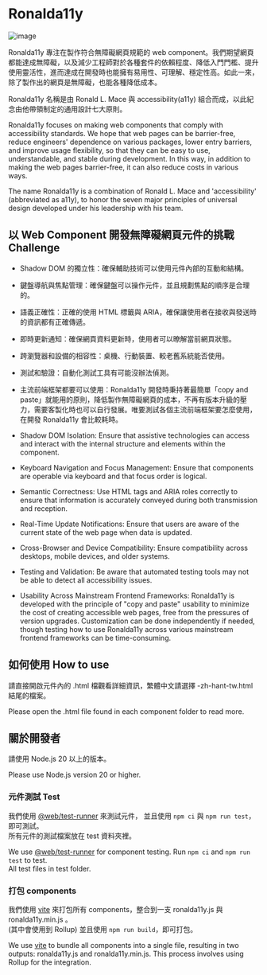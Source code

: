 # Ronalda11y

![image](https://badgen.net/badge/license/MIT/orange)

Ronalda11y 專注在製作符合無障礙網頁規範的 web component。我們期望網頁都能達成無障礙，以及減少工程師對於各種套件的依賴程度、降低入門門檻、提升使用靈活性，進而達成在開發時也能擁有易用性、可理解、穩定性高。如此一來，除了製作出的網頁是無障礙，也能各種降低成本。  

Ronalda11y 名稱是由 Ronald L. Mace 與 accessibility(a11y) 組合而成，以此紀念由他帶領制定的通用設計七大原則。  


Ronalda11y focuses on making web components that comply with accessibility standards. We hope that web pages can be barrier-free, reduce engineers' dependence on various packages, lower entry barriers, and improve usage flexibility, so that they can be easy to use, understandable, and stable during development. In this way, in addition to making the web pages barrier-free, it can also reduce costs in various ways.  

The name Ronalda11y is a combination of Ronald L. Mace and 'accessibility' (abbreviated as a11y), to honor the seven major principles of universal design developed under his leadership with his team.  


## 以 Web Component 開發無障礙網頁元件的挑戰 Challenge

- Shadow DOM 的獨立性：確保輔助技術可以使用元件內部的互動和結構。    
- 鍵盤導航與焦點管理：確保鍵盤可以操作元件，並且規劃焦點的順序是合理的。  
- 語義正確性：正確的使用 HTML 標籤與 ARIA，確保讓使用者在接收與發送時的資訊都有正確傳遞。  
- 即時更新通知：確保網頁資料更新時，使用者可以暸解當前網頁狀態。  
- 跨瀏覽器和設備的相容性：桌機、行動裝置、較老舊系統能否使用。  
- 測試和驗證：自動化測試工具有可能沒辦法偵測。  
- 主流前端框架都要可以使用：Ronalda11y 開發時秉持著最簡單「copy and paste」就能用的原則，降低製作無障礙網頁的成本，不再有版本升級的壓力，需要客製化時也可以自行發展。唯要測試各個主流前端框架要怎麼使用，在開發 Ronalda11y 會比較耗時。
  
- Shadow DOM Isolation: Ensure that assistive technologies can access and interact with the internal structure and elements within the component.  
- Keyboard Navigation and Focus Management: Ensure that components are operable via keyboard and that focus order is logical.  
- Semantic Correctness: Use HTML tags and ARIA roles correctly to ensure that information is accurately conveyed during both transmission and reception.  
- Real-Time Update Notifications: Ensure that users are aware of the current state of the web page when data is updated.  
- Cross-Browser and Device Compatibility: Ensure compatibility across desktops, mobile devices, and older systems.  
- Testing and Validation: Be aware that automated testing tools may not be able to detect all accessibility issues.  
- Usability Across Mainstream Frontend Frameworks: Ronalda11y is developed with the principle of "copy and paste" usability to minimize the cost of creating accessible web pages, free from the pressures of version upgrades. Customization can be done independently if needed, though testing how to use Ronalda11y across various mainstream frontend frameworks can be time-consuming.  


## 如何使用 How to use

請直接開啟元件內的 .html 檔觀看詳細資訊，繁體中文請選擇 -zh-hant-tw.html 結尾的檔案。  

Please open the .html file found in each component folder to read more.  


## 關於開發者

請使用 Node.js 20 以上的版本。 

Please use Node.js version 20 or higher.  

### 元件測試 Test

我們使用 [@web/test-runner](https://modern-web.dev/docs/test-runner/overview/) 來測試元件， 
並且使用 `npm ci` 與 `npm run test`，即可測試。  
所有元件的測試檔案放在 test 資料夾裡。  

We use [@web/test-runner](https://modern-web.dev/docs/test-runner/overview/) for component testing.
Run `npm ci` and `npm run test` to test.  
All test files in test folder.

### 打包 components

我們使用 [vite](https://vitejs.dev/guide/) 來打包所有 components，整合到一支 ronalda11y.js 與 ronalda11y.min.js 。  
(其中會使用到 Rollup)
並且使用 `npm run build`，即可打包。  

We use [vite](https://vitejs.dev/guide/) to bundle all components into a single file, resulting in two outputs: ronalda11y.js and ronalda11y.min.js. This process involves using Rollup for the integration.